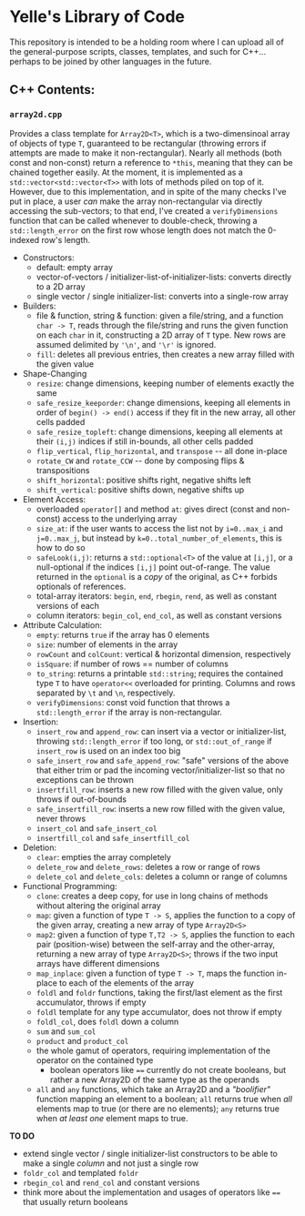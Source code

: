 # Yelle's Library of Code

This repository is intended to be a holding room where I can upload all of the general-purpose scripts, classes, templates, and such for C++... perhaps to be joined by other languages in the future.

## C++ Contents:

### `array2d.cpp`

Provides a class template for `Array2D<T>`, which is a two-dimensinoal array of objects of type `T`, guaranteed to be rectangular (throwing errors if attempts are made to make it non-rectangular). Nearly all methods (both const and non-const) return a reference to `*this`, meaning that they can be chained together easily.
At the moment, it is implemented as a `std::vector<std::vector<T>>` with lots of methods piled on top of it. However, due to this implementation, and in spite of the many checks I've put in place, a user *can* make the array non-rectangular via directly accessing the sub-vectors; to that end, I've created a `verifyDimensions` function that can be called whenever to double-check, throwing a `std::length_error` on the first row whose length does not match the 0-indexed row's length.

  * Constructors:
    * default: empty array
    * vector-of-vectors / initializer-list-of-initializer-lists: converts directly to a 2D array
    * single vector / single initializer-list: converts into a single-row array
  * Builders:
    * file & function, string & function: given a file/string, and a function `char -> T`, reads through the file/string and runs the given function on each `char` in it, constructing a 2D array of `T` type. New rows are assumed delimited by `'\n'`, and `'\r'` is ignored.
    * `fill`: deletes all previous entries, then creates a new array filled with the given value
  * Shape-Changing
    * `resize`: change dimensions, keeping number of elements exactly the same
    * `safe_resize_keeporder`: change dimensions, keeping all elements in order of `begin() -> end()` access if they fit in the new array, all other cells padded
    * `safe_resize_topleft`: change dimensions, keeping all elements at their `(i,j)` indices if still in-bounds, all other cells padded
    * `flip_vertical`, `flip_horizontal`, and `transpose` -- all done in-place
    * `rotate_CW` and `rotate_CCW` -- done by composing flips & transpositions
    * `shift_horizontal`: positive shifts right, negative shifts left
    * `shift_vertical`: positive shifts down, negative shifts up
  * Element Access:
    * overloaded `operator[]` and method `at`: gives direct (const and non-const) access to the underlying array
    * `size_at`: if the user wants to access the list not by `i=0..max_i` and `j=0..max_j`, but instead by `k=0..total_number_of_elements`, this is how to do so
    * `safeLook(i,j)`: returns a `std::optional<T>` of the value at `[i,j]`, or a null-optional if the indices `[i,j]` point out-of-range. The value returned in the `optional` is a *copy* of the original, as C++ forbids optionals of references.
    * total-array iterators: `begin`, `end`, `rbegin`, `rend`, as well as `c`onstant versions of each
    * column iterators: `begin_col`, `end_col`, as well as `c`onstant versions
  * Attribute Calculation:
    * `empty`: returns `true` if the array has 0 elements
    * `size`: number of elements in the array
    * `rowCount` and `colCount`: vertical & horizontal dimension, respectively
    * `isSquare`: if number of rows == number of columns
    * `to_string`: returns a printable `std::string`; requires the contained type `T` to have `operator<<` overloaded for printing. Columns and rows separated by `\t` and `\n`, respectively.
    * `verifyDimensions`: const void function that throws a `std::length_error` if the array is non-rectangular.
  * Insertion:
    * `insert_row` and `append_row`: can insert via a vector or initializer-list, throwing `std::length_error` if too long, or `std::out_of_range` if `insert_row` is used on an index too big
    * `safe_insert_row` and `safe_append_row`: "safe" versions of the above that either trim or pad the incoming vector/initializer-list so that no exceptions can be thrown
    * `insertfill_row`: inserts a new row filled with the given value, only throws if out-of-bounds
    * `safe_insertfill_row`: inserts a new row filled with the given value, never throws
    * `insert_col` and `safe_insert_col`
    * `insertfill_col` and `safe_insertfill_col`
  * Deletion:
    * `clear`: empties the array completely
    * `delete_row` and `delete_rows`: deletes a row or range of rows
    * `delete_col` and `delete_cols`: deletes a column or range of columns
  * Functional Programming:
    * `clone`: creates a deep copy, for use in long chains of methods without altering the original array
    * `map`: given a function of type `T -> S`, applies the function to a copy of the given array, creating a new array of type `Array2D<S>`
    * `map2`: given a function of type `T,T2 -> S`, applies the function to each pair (position-wise) between the self-array and the other-array, returning a new array of type `Array2D<S>`; throws if the two input arrays have different dimensions
    * `map_inplace`: given a function of type `T -> T`, maps the function in-place to each of the elements of the array
    * `foldl` and `foldr` functions, taking the first/last element as the first accumulator, throws if empty
    * `foldl` template for any type accumulator, does not throw if empty
    * `foldl_col`, does `foldl` down a column
    * `sum` and `sum_col`
    * `product` and `product_col`
    * the whole gamut of operators, requiring implementation of the operator on the contained type
      * boolean operators like `==` currently do not create booleans, but rather a new Array2D of the same type as the operands
    * `all` and `any` functions, which take an Array2D and a *"boolifier"* function mapping an element to a boolean; `all` returns true when *all* elements map to true (or there are no elements); `any` returns true when *at least one* element maps to true.
      
**TO DO**
  * extend single vector / single initializer-list constructors to be able to make a single *column* and not just a single row
  * `foldr_col` and templated `foldr`
  * `rbegin_col` and `rend_col` and `c`onstant versions
  * think more about the implementation and usages of operators like `==` that usually return booleans
